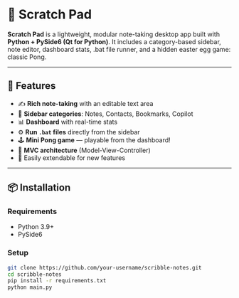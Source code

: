 # 📝 Scratch Pad

**Scratch Pad** is a lightweight, modular note-taking desktop app built with **Python + PySide6 (Qt for Python)**. It includes a category-based sidebar, note editor, dashboard stats, .bat file runner, and a hidden easter egg game: classic Pong.

---

## 🚀 Features

- ✍️ **Rich note-taking** with an editable text area
- 📁 **Sidebar categories**: Notes, Contacts, Bookmarks, Copilot
- 📊 **Dashboard** with real-time stats
- ⚙️ **Run `.bat` files** directly from the sidebar
- 🕹️ **Mini Pong game** — playable from the dashboard!
- 🧠 **MVC architecture** (Model-View-Controller)
- 🧩 Easily extendable for new features

---

## 📦 Installation

### Requirements

- Python 3.9+
- PySide6

### Setup

```bash
git clone https://github.com/your-username/scribble-notes.git
cd scribble-notes
pip install -r requirements.txt
python main.py


